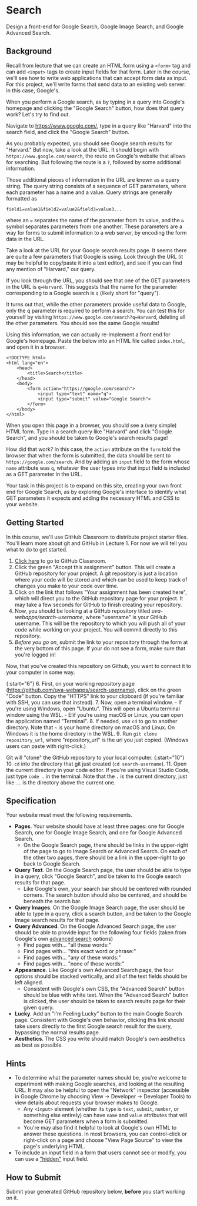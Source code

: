 # Search

Design a front-end for Google Search, Google Image Search, and Google Advanced Search.


## Background

Recall from lecture that we can create an HTML form using a `<form>` tag and can add `<input>` tags to create input fields for that form. Later in the course, we'll see how to write web applications that can accept form data as input. For this project, we'll write forms that send data to an existing web server: in this case, Google's.

When you perform a Google search, as by typing in a query into Google's homepage and clicking the "Google Search" button, how does that query work? Let's try to find out.

Navigate to https://www.google.com/, type in a query like "Harvard" into the search field, and click the "Google Search" button.

As you probably expected, you should see Google search results for "Harvard." But now, take a look at the URL. It should begin with `https://www.google.com/search`, the route on Google's website that allows for searching. But following the route is a `?`, followed by some additional information.

Those additional pieces of information in the URL are known as a query string. The query string consists of a sequence of GET parameters, where each parameter has a name and a value. Query strings are generally formatted as

	field1=value1&field2=value2&field3=value3...

where an `=` separates the name of the parameter from its value, and the `&` symbol separates parameters from one another. These parameters are a way for forms to submit information to a web server, by encoding the form data in the URL.

Take a look at the URL for your Google search results page. It seems there are quite a few parameters that Google is using. Look through the URL (it may be helpful to copy/paste it into a text editor), and see if you can find any mention of "Harvard," our query.

If you look through the URL, you should see that one of the GET parameters in the URL is `q=Harvard`. This suggests that the name for the parameter corresponding to a Google search is `q` (likely short for "query").

It turns out that, while the other parameters provide useful data to Google, only the q parameter is required to perform a search. You can test this for yourself by visiting `https://www.google.com/search?q=Harvard`, deleting all the other parameters. You should see the same Google results!

Using this information, we can actually re-implement a front end for Google's homepage. Paste the below into an HTML file called `index.html`, and open it in a browser.

	<!DOCTYPE html>
	<html lang="en">
	    <head>
	        <title>Search</title>
	    </head>
	    <body>
	        <form action="https://google.com/search">
	            <input type="text" name="q">
	            <input type="submit" value="Google Search">
	        </form>
	    </body>
	</html>

When you open this page in a browser, you should see a (very simple) HTML form. Type in a search query like "Harvard" and click "Google Search", and you should be taken to Google's search results page!

How did that work? In this case, the `action` attribute on the `form` told the browser that when the form is submitted, the data should be sent to `https://google.com/search`. And by adding an `input` field to the form whose `name` attribute was `q`, whatever the user types into that input field is included as a GET parameter in the URL.

Your task in this project is to expand on this site, creating your own front end for Google Search, as by exploring Google's interface to identify what GET parameters it expects and adding the necessary HTML and CSS to your website.


## Getting Started

In this course, we'll use GitHub Classroom to distribute project starter files. You'll learn more about git and GitHub in Lecture 1. For now we will tell you what to do to get started.

1. [Click here](https://classroom.github.com/a/52tE--l) to go to GitHub Classroom.
2. Click the green "Accept this assignment" button. This will create a GitHub repository for your project. A git repository is just a location where your code will be stored and which can be used to keep track of changes you make to your code over time.
3. Click on the link that follows "Your assignment has been created here", which will direct you to the GitHub repository page for your project. It may take a few seconds for GitHub to finish creating your repository.
4. Now, you should be looking at a GitHub repository titled _uva-webapps/search-username_, where "username" is your GitHub username. This will be the repository to which you will push all of your code while working on your project. You will commit directly to this repository.
5. _Before you go on_, submit the link to your repository through the form at the very bottom of this page. If your do not see a form, make sure that you're logged in!

Now, that you've created this repository on Github, you want to connect it to your computer in some way.

{:start="6"}
6. First, on your working repository page (https://github.com/uva-webapps/search-username), click on the green "Code" button. Copy the "HTTPS" link to your clipboard (if you're familiar with SSH, you can use that instead).
7. Now, open a terminal window.
    - If you're using Windows, open "Ubuntu". This will open a Ubuntu terminal window using the WSL.
    - Elif you're using macOS or Linux, you can open the application named "Terminal".
8. If needed, use `cd` to go to another directory. Note that `~` is your home directory on macOS and Linux. On Windows it is the home directory in the WSL.
9. Run `git clone repository_url`, where "repository_url" is the url you just copied. (Windows users can paste with right-click.)

Git will "clone" the GitHub repository to your local computer.
{:start="10"}
10. `cd` into the directory that git just created (`cd search-username`).
11. Open the current directory in your code editor. If you're using Visual Studio Code, just type `code .` in the terminal. Note that the `.` is the current directory, just like `..` is the directory above the current one.


## Specification

Your website must meet the following requirements.

*   **Pages**. Your website should have at least three pages: one for Google Search, one for Google Image Search, and one for Google Advanced Search.
    *   On the Google Search page, there should be links in the upper-right of the page to go to Image Search or Advanced Search. On each of the other two pages, there should be a link in the upper-right to go back to Google Search.
*   **Query Text**. On the Google Search page, the user should be able to type in a query, click "Google Search", and be taken to the Google search results for that page.
    *   Like Google's own, your search bar should be centered with rounded corners. The search button should also be centered, and should be beneath the search bar.
*   **Query Images**. On the Google Image Search page, the user should be able to type in a query, click a search button, and be taken to the Google Image search results for that page.
*   **Query Advanced**. On the Google Advanced Search page, the user should be able to provide input for the following four fields (taken from Google's own [advanced search](https://www.google.com/advanced_search) options)
    *   Find pages with... "all these words:"
    *   Find pages with... "this exact word or phrase:"
    *   Find pages with... "any of these words:"
    *   Find pages with... "none of these words:"
*   **Appearance**. Like Google's own Advanced Search page, the four options should be stacked vertically, and all of the text fields should be left aligned.
    *   Consistent with Google's own CSS, the "Advanced Search" button should be blue with white text. When the "Advanced Search" button is clicked, the user should be taken to search results page for their given query.
*   **Lucky**. Add an "I'm Feeling Lucky" button to the main Google Search page. Consistent with Google's own behavior, clicking this link should take users directly to the first Google search result for the query, bypassing the normal results page.
*   **Aesthetics**. The CSS you write should match Google's own aesthetics as best as possible.


## Hints

*   To determine what the parameter names should be, you're welcome to experiment with making Google searches, and looking at the resulting URL. It may also be helpful to open the "Network" inspector (accessible in Google Chrome by choosing View -> Developer -> Developer Tools) to view details about requests your browser makes to Google.
    *   Any `<input>` element (whether its `type` is `text`, `submit`, `number`, or something else entirely) can have `name` and `value` attributes that will become GET parameters when a form is submitted.
    *   You're may also find it helpful to look at Google's own HTML to answer these questions. In most browsers, you can control-click or right-click on a page and choose "View Page Source" to view the page's underlying HTML.
*   To include an input field in a form that users cannot see or modify, you can use a ["hidden"](https://www.w3schools.com/tags/att_input_type_hidden.asp) input field.


## How to Submit

Submit your generated GitHub repository below, **before** you start working on it.

